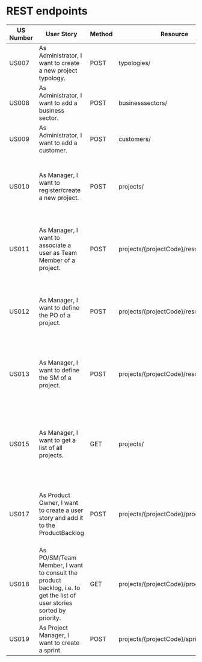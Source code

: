 # REST endpoints

| US Number | User Story                                                                                                            | Method | Resource                              | Input Body                                                                                                                                             | Output Body                                                                                                                                                                     | Hypermedia | HTTP Status | observations                                                               |
|-----------|-----------------------------------------------------------------------------------------------------------------------|--------|---------------------------------------|--------------------------------------------------------------------------------------------------------------------------------------------------------|---------------------------------------------------------------------------------------------------------------------------------------------------------------------------------|------------|-------------|----------------------------------------------------------------------------|
| US007     | As Administrator, I want to create a new project typology.                                                            | POST   | typologies/                           | {<br/>"designation":...<br/>}                                                                                                                          | {...Input Body}                                                                                                                                                                 | TBD        | 201 / 400   |                                                                            |
| US008     | As Administrator, I want to add a business sector.                                                                    | POST   | businesssectors/                      | {<br/>"designation":...<br/>}                                                                                                                          | {...Input Body}                                                                                                                                                                 | TBD        | 201 / 400   |                                                                            |
| US009     | As Administrator, I want to add a customer.                                                                           | POST   | customers/                            | {<br/>"customerNIF":...,<br/>"customerDesignation":...<br/>}                                                                                           | {...Input Body}                                                                                                                                                                 | TBD        | 201 / 400   |                                                                            |
| US010     | As Manager, I want to register/create a new project.                                                                  | POST   | projects/                             | {<br/>"projectCode":...,<br/>"projectName":...,<br/>"description":...,<br/>"typology":...,<br/>"businessSector":...,<br/>"customer":...<br/>}          | {<br/>...Input Body,<br/>"status":"Planned"<br/>}                                                                                                                               | TBD        | 201 / 400   | - related to US023 (same in web UI)<br/>- US023 has Administrator as actor |
| US011     | As Manager, I want to associate a user as Team Member of a project.                                                   | POST   | projects/{projectCode}/resources      | {<br/>"account":...,<br/>"role":"Team Member",<br/>"costPerHour":...,<br/>"percentageOfAllocation":...,<br/>"startDate":...,<br/>"endDate":...<br/>}   | {<br/>...Input Body,<br/>"resourceId":...<br/>}                                                                                                                                 | TBD        | 201 / 400   | - related to US028 (same in web UI)                                        |
| US012     | As Manager, I want to define the PO of a project.                                                                     | POST   | projects/{projectCode}/resources      | {<br/>"account":...,<br/>"role":"Product Owner",<br/>"costPerHour":...,<br/>"percentageOfAllocation":...,<br/>"startDate":...,<br/>"endDate":...<br/>} | {<br/>...Input Body,<br/>"resourceId":...<br/>}                                                                                                                                 | TBD        | 201 / 400   | - related to US029 (same in web UI)                                        |
| US013     | As Manager, I want to define the SM of a project.                                                                     | POST   | projects/{projectCode}/resources      | {<br/>"account":...,<br/>"role":"Scrum Master",<br/>"costPerHour":...,<br/>"percentageOfAllocation":...,<br/>"startDate":...,<br/>"endDate":...<br/>}  | {<br/>...Input Body,<br/>"resourceId":...<br/>}                                                                                                                                 | TBD        | 201 / 400   | - related to US030 (same in web UI)                                        |
| US015     | As Manager, I want to get a list of all projects.                                                                     | GET    | projects/                             | N/A                                                                                                                                                    | {<br/>{"projectCode":...,<br/>"projectName":...,<br/>"description":...,<br/>"typology":...,<br/>"businessSector":...,<br/>"customer":...,<br/>"status":...},<br/>...<br/>}      | TBD        | 200 / 400   | - related to US024 (same in web UI)<br/>- US024 has Administrator as actor |
| US017     | As Product Owner, I want to create a user story and add it to the ProductBacklog                                      | POST   | projects/{projectCode}/productbacklog | {<br/>"userStoryNumber":...,<br/>"projectCode":...,<br/>"actor":...,<br/>"description":...,<br/>"acceptanceCriteria":...,<br/>"priority":...<br/>}     | {<br/>...Input Body,<br/>"status":"TO_DO"<br/>}                                                                                                                                 | TBD        | 201 / 400   | - related to US025 (same in web UI)                                        |
| US018     | As PO/SM/Team Member, I want to consult the product backlog, i.e. to get the list of user stories sorted by priority. | GET    | projects/{projectCode}/productbacklog | N/A                                                                                                                                                    | {<br/>{"userStoryNumber":...,<br/>"projectCode":...,<br/>"actor":...,<br/>"description":...,<br/>"acceptanceCriteria":...,<br/>"priority":...,<br/>"status":...},<br/>...<br/>} | TBD        | 200 / 400   | - related to US026 (same in web UI)                                        |
| US019     | As Project Manager, I want to create a sprint.                                                                        | POST   | projects/{projectCode}/sprints        | {<br/>"startDate":...,<br/>"endDate":...<br/>}                                                                                                         | {<br/>...Input Body,<br/>"sprintNumber":...<br/>}                                                                                                                               | TBD        | 201 / 400   | - related to US027 (same in web UI)                                        |
